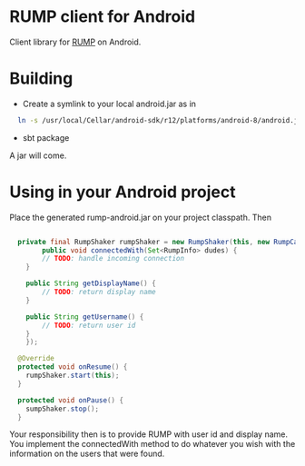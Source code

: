 RUMP client for Android
=======================

Client library for [RUMP](https://github.com/raimohanska/rump) on Android.

Building
========

- Create a symlink to your local android.jar as in

~~~ .bash
  ln -s /usr/local/Cellar/android-sdk/r12/platforms/android-8/android.jar lib/android.jar
~~~

- sbt package

A jar will come.

Using in your Android project
=============================

Place the generated rump-android.jar on your project classpath. Then

~~~ .java

  private final RumpShaker rumpShaker = new RumpShaker(this, new RumpCallback() {
    	public void connectedWith(Set<RumpInfo> dudes) {
		// TODO: handle incoming connection
	}

	public String getDisplayName() {
		// TODO: return display name
	}

	public String getUsername() {
		// TODO: return user id
	}
	});

  @Override
  protected void onResume() {
	rumpShaker.start(this);
  }

  protected void onPause() {
  	sumpShaker.stop();
  }
~~~

Your responsibility then is to provide RUMP with user id and display name. 
You implement the connectedWith method to do whatever you wish with the information on the users that were found.